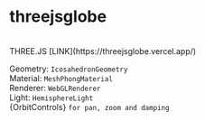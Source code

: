 # threejsglobe
<br>
THREE.JS
[LINK](https://threejsglobe.vercel.app/)


Geometry: ```IcosahedronGeometry```
<br>
Material: ```MeshPhongMaterial```
<br>
Renderer: ```WebGLRenderer```
<br>
Light: ```HemisphereLight```
<br>
{OrbitControls} ```for pan, zoom and damping```
